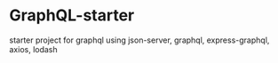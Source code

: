 # GraphQL-starter
starter project for graphql using json-server, graphql, express-graphql, axios, lodash
